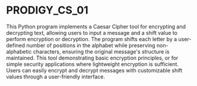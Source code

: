 # PRODIGY_CS_01
This Python program implements a Caesar Cipher tool for encrypting and decrypting text, allowing users to input a message and a shift value to perform encryption or decryption. The program shifts each letter by a user-defined number of positions in the alphabet while preserving non-alphabetic characters, ensuring the original message's structure is maintained. This tool demonstrating basic encryption principles, or for simple security applications where lightweight encryption is sufficient. Users can easily encrypt and decrypt messages with customizable shift values through a user-friendly interface.
